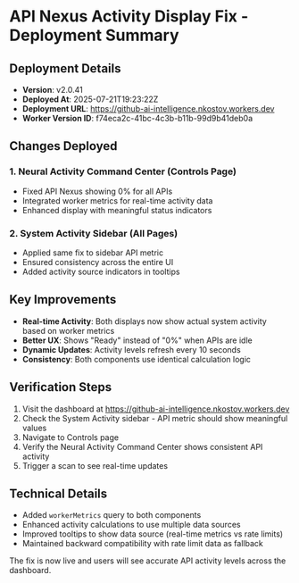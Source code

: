 # API Nexus Activity Display Fix - Deployment Summary

## Deployment Details
- **Version**: v2.0.41
- **Deployed At**: 2025-07-21T19:23:22Z
- **Deployment URL**: https://github-ai-intelligence.nkostov.workers.dev
- **Worker Version ID**: f74eca2c-41bc-4c3b-b11b-99d9b41deb0a

## Changes Deployed

### 1. Neural Activity Command Center (Controls Page)
- Fixed API Nexus showing 0% for all APIs
- Integrated worker metrics for real-time activity data
- Enhanced display with meaningful status indicators

### 2. System Activity Sidebar (All Pages)
- Applied same fix to sidebar API metric
- Ensured consistency across the entire UI
- Added activity source indicators in tooltips

## Key Improvements
- **Real-time Activity**: Both displays now show actual system activity based on worker metrics
- **Better UX**: Shows "Ready" instead of "0%" when APIs are idle
- **Dynamic Updates**: Activity levels refresh every 10 seconds
- **Consistency**: Both components use identical calculation logic

## Verification Steps
1. Visit the dashboard at https://github-ai-intelligence.nkostov.workers.dev
2. Check the System Activity sidebar - API metric should show meaningful values
3. Navigate to Controls page
4. Verify the Neural Activity Command Center shows consistent API activity
5. Trigger a scan to see real-time updates

## Technical Details
- Added `workerMetrics` query to both components
- Enhanced activity calculations to use multiple data sources
- Improved tooltips to show data source (real-time metrics vs rate limits)
- Maintained backward compatibility with rate limit data as fallback

The fix is now live and users will see accurate API activity levels across the dashboard.

